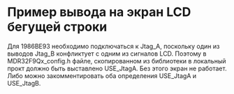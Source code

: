 ﻿# Пример вывода на экран LCD бегущей строки

Для 1986ВЕ93 необходимо подключаться к Jtag_A, поскольку один из выводов Jtag_B конфликтует с одним из сигналов LCD. Поэтому в MDR32F9Qx_config.h файле, скопированном из библиотеки в локальный прокт должно быть выставлено USE_JtagA. Без этого экран не работает. Либо можно закомментировать оба определения USE_JtagA и USE_JtagB.
